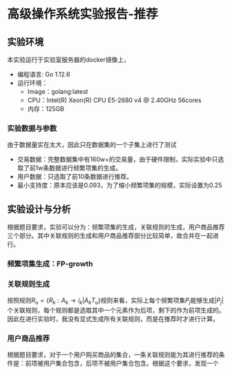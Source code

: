 # 高级操作系统实验报告-推荐

## 实验环境

本实验运行于实验室服务器的docker镜像上，

- 编程语言: Go 1.12.6
- 运行环境：
  - Image：golang:latest
  - CPU：Intel(R) Xeon(R) CPU E5-2680 v4 @ 2.40GHz 56cores
  - 内存：125GB

### 实验数据与参数

由于数据量实在太大，因此只在数据集的一个子集上进行了测试

- 交易数据：完整数据集中有160w+的交易量，由于硬件限制，实际实验中只选取了前1w条数据进行频繁项集的生成。
- 用户数据：只选取了前10条数据进行推荐。
- 最小支持度：原本应该是0.093，为了缩小频繁项集的规模，实际设置为0.25

## 实验设计与分析

根据题目要求，实验可以分为：频繁项集的生成，关联规则的生成，用户商品推荐三个部分。其中关联规则的生成和用户商品推荐部分比较简单，故合并在一起进行。

### 频繁项集生成：FP-growth

### 关联规则生成

按照规则$R_u=\{R_k:A_k\rightarrow{}i_k|A_k T_u\}$规则来看，实际上每个频繁项集$P_j$能够生成$|P_j|$个关联规则，每个规则都是选取其中一个元素作为后项，剩下的作为前项生成的。因此在进行实验时，我没有显式生成所有关联规则，而是在推荐时才进行计算。

### 用户商品推荐

根据题目要求，对于一个用户购买商品的集合，一条关联规则能为其进行推荐的条件是：前项被用户集合包含，后项不被用户集合包含。根据这个要求，发现一个